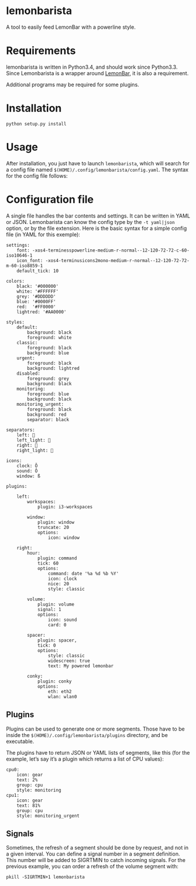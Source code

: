 # lemonbarista

A tool to easily feed LemonBar with a powerline style.


# Requirements

lemonbarista is written in Python3.4, and should work since Python3.3.
Since Lemonbarista is a wrapper around
[LemonBar](https://github.com/LemonBoy/bar), it is also a requirement.

Additional programs may be required for some plugins.

# Installation

    python setup.py install

# Usage

After installation, you just have to launch `lemonbarista`, which will
search for a config file named `$(HOME)/.config/lemonbarista/config.yaml`.
The syntax for the config file follows:

# Configuration file

A single file handles the bar contents and settings. It can be written in YAML
or JSON. Lemonbarista can know the config type by the `-t yaml|json`
option, or by the file extension. Here is the basic syntax for a simple config
file (in YAML for this exemple):

    settings:
        font: -xos4-terminesspowerline-medium-r-normal--12-120-72-72-c-60-iso10646-1
        icon_font: -xos4-terminusicons2mono-medium-r-normal--12-120-72-72-m-60-iso8859-1
        default_tick: 10

    colors:
        black: '#000000'
        white: '#FFFFFF'
        grey: '#DDDDDD'
        blue: '#0000FF'
        red:  '#FF0000'
        lightred: '#AA0000'

    styles:
        default:
            background: black
            foreground: white
        classic:
            foreground: black
            background: blue
        urgent:
            foreground: black
            background: lightred
        disabled:
            foreground: grey
            background: black
        monitoring:
            foreground: blue
            background: black
        monitoring_urgent:
            foreground: black
            background: red
            separator: black

    separators:
        left: 
        left_light: 
        right: 
        right_light: 

    icons:
        clock: Õ
        sound: Ô
        window: ß

    plugins:

        left:
            workspaces:
                plugin: i3-workspaces

            window:
                plugin: window
                truncate: 20
                options:
                    icon: window

        right:
            hour:
                plugin: command
                tick: 60
                options:
                    command: date '%a %d %b %Y'
                    icon: clock
                    nice: 20
                    style: classic

            volume:
                plugin: volume
                signal: 1
                options:
                    icon: sound
                    card: 0

            spacer:
                plugin: spacer,
                tick: 0
                options:
                    style: classic
                    widescreen: true
                    text: My powered lemonbar

            conky:
                plugin: conky
                options:
                    eth: eth2
                    wlan: wlan0

## Plugins

Plugins can be used to generate one or more segments. Those have to be inside
the `$(HOME)/.config/lemonbarista/plugins` directory, and be executable.

The plugins have to return JSON or YAML lists of segments, like this (for the
example, let’s say it’s a plugin which returns a list of CPU values):

    cpu0:
        icon: gear
        text: 2%
        group: cpu
        style: monitoring
    cpu1:
        icon: gear
        text: 81%
        group: cpu
        style: monitoring_urgent

## Signals

Sometimes, the refresh of a segment should be done by request, and not in a
given interval. You can define a signal number in a segment definition. This
number will be added to SIGRTMIN to catch incoming signals. For the previous
example, you can order a refresh of the volume segment with:

    pkill -SIGRTMIN+1 lemonbarista

